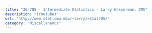 ```yaml
---
title: "36-705 - Intermediate Statistics - Larry Wasserman, CMU"
description: "(YouTube)"
url: "http://www.stat.cmu.edu/~larry/=stat705/"
category: "Miscellaneous"
---
```

